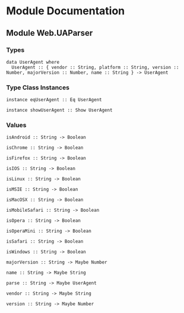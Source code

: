 # Module Documentation

## Module Web.UAParser

### Types

    data UserAgent where
      UserAgent :: { vendor :: String, platform :: String, version :: Number, majorVersion :: Number, name :: String } -> UserAgent


### Type Class Instances

    instance eqUserAgent :: Eq UserAgent

    instance showUserAgent :: Show UserAgent


### Values

    isAndroid :: String -> Boolean

    isChrome :: String -> Boolean

    isFirefox :: String -> Boolean

    isIOS :: String -> Boolean

    isLinux :: String -> Boolean

    isMSIE :: String -> Boolean

    isMacOSX :: String -> Boolean

    isMobileSafari :: String -> Boolean

    isOpera :: String -> Boolean

    isOperaMini :: String -> Boolean

    isSafari :: String -> Boolean

    isWindows :: String -> Boolean

    majorVersion :: String -> Maybe Number

    name :: String -> Maybe String

    parse :: String -> Maybe UserAgent

    vendor :: String -> Maybe String

    version :: String -> Maybe Number